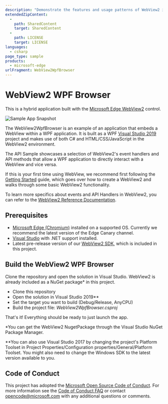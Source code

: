 ```yaml
---
description: "Demonstrate the features and usage patterns of WebView2 in WPF."
extendedZipContent:
  -
    path: SharedContent
    target: SharedContent
  -
    path: LICENSE
    target: LICENSE
languages:
  - csharp
page_type: sample
products:
  - microsoft-edge
urlFragment: WebView2WpfBrowser
---
```

# WebView2 WPF Browser

This is a hybrid application built with the [Microsoft Edge WebView2](https://aka.ms/webview2) control.

![Sample App Snapshot](https://raw.githubusercontent.com/MicrosoftEdge/WebView2Samples/master/SampleApps/WebView2WpfBrowser/screenshots/wpf-browser-screenshot.png)

The WebView2WpfBrowser is an example of an application that embeds a WebView within a WPF application. It is built as a WPF [Visual Studio 2019](https://visualstudio.microsoft.com/vs/) project and makes use of both C# and HTML/CSS/JavaScript in the WebView2 environment.

The API Sample showcases a selection of WebView2's event handlers and API methods that allow a WPF application to directly interact with a WebView and vice versa.

If this is your first time using WebView, we recommend first following the [Getting Started](https://docs.microsoft.com/microsoft-edge/webview2/gettingstarted/wpf) guide, which goes over how to create a WebView2 and walks through some basic WebView2 functionality.

To learn more specifics about events and API Handlers in WebView2, you can refer to the [WebView2 Reference Documentation](https://docs.microsoft.com/microsoft-edge/webview2/webview2-api-reference).

## Prerequisites

- [Microsoft Edge (Chromium)](https://www.microsoftedgeinsider.com/download/) installed on a supported OS. Currently we recommend the latest version of the Edge Canary channel.
- [Visual Studio](https://visualstudio.microsoft.com/vs/) with .NET support installed.
- Latest pre-release version of our [WebView2 SDK](https://aka.ms/webviewnuget), which is included in this project.

## Build the WebView2 WPF Browser

Clone the repository and open the solution in Visual Studio. WebView2 is already included as a NuGet package* in this project.

- Clone this repository
- Open the solution in Visual Studio 2019**
- Set the target you want to build (Debug/Release, AnyCPU)
- Build the project file: _WebView2WpfBrowser.csproj_

That's it! Everything should be ready to just launch the app.

*You can get the WebView2 NugetPackage through the Visual Studio NuGet Package Manager.

**You can also use Visual Studio 2017 by changing the project's Platform Toolset in Project Properties/Configuration properties/General/Platform Toolset. You might also need to change the Windows SDK to the latest version available to you.

## Code of Conduct

This project has adopted the [Microsoft Open Source Code of Conduct](https://opensource.microsoft.com/codeofconduct/). For more information see the [Code of Conduct FAQ](https://opensource.microsoft.com/codeofconduct/faq/) or contact opencode@microsoft.com with any additional questions or comments.
